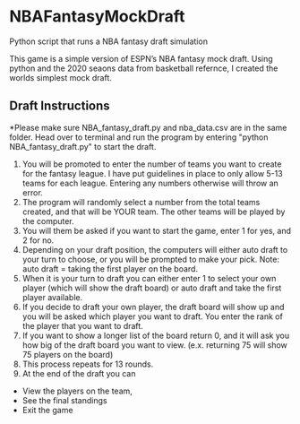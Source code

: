 # NBAFantasyMockDraft
Python script that runs a NBA fantasy draft simulation

This game is a simple version of ESPN’s NBA fantasy mock draft. Using python and the 2020 seaons data from basketball refernce, I created the worlds simplest mock draft. 

## Draft Instructions

*Please make sure NBA_fantasy_draft.py and nba_data.csv are in the same folder. Head over to terminal and run the program by entering "python NBA_fantasy_draft.py" to start the draft.

1) You will be promoted to enter the number of teams you want to create for the fantasy league. I have put guidelines in place to only allow 5-13 teams for each league. Entering any numbers otherwise will throw an error.
2) The program will randomly select a number from the total teams created, and that will be YOUR team. The other teams will be played by the computer.
3) You will them be asked if you want to start the game, enter 1 for yes, and 2 for no.
4) Depending on your draft position, the computers will either auto draft to your turn to
choose, or you will be prompted to make your pick. Note: auto draft = taking the first player
on the board.
5) When it is your turn to draft you can either enter 1 to select your own player (which will
show the draft board) or auto draft and take the first player available.
6) If you decide to draft your own player, the draft board will show up and you will be asked
which player you want to draft. You enter the rank of the player that you want to draft.
7) If you want to show a longer list of the board return 0, and it will ask you how big of the draft
board you want to view. (e.x. returning 75 will show 75 players on the board)
8) This process repeats for 13 rounds.
9) At the end of the draft you can 
* View the players on the team,
* See the final standings
* Exit the game
